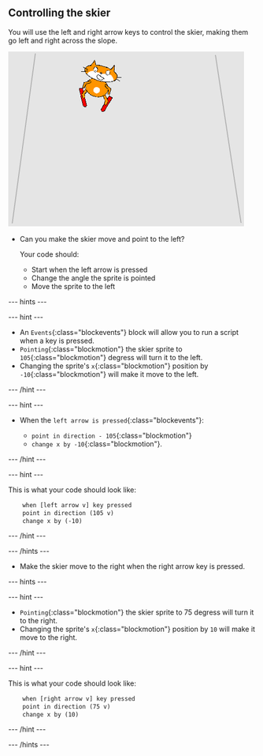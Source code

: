 ## Controlling the skier

You will use the left and right arrow keys to control the skier, making them go left and right across the slope.

![skier going left](images/skier_left.png)

+ Can you make the skier move and point to the left? 

    Your code should:

    + Start when the left arrow is pressed
    + Change the angle the sprite is pointed
    + Move the sprite to the left

--- hints ---

--- hint ---

+ An `Events`{:class="blockevents"} block will allow you to run a script when a key is pressed.
+ `Pointing`{:class="blockmotion"} the skier sprite to `105`{:class="blockmotion"} degress will turn it to the left.
+ Changing the sprite's `x`{:class="blockmotion"} position by `-10`{:class="blockmotion"} will make it move to the left.

--- /hint ---

--- hint ---

+ When the `left arrow is pressed`{:class="blockevents"}: 

  + `point in direction - 105`{:class="blockmotion"}
  + `change x by -10`{:class="blockmotion"}.

--- /hint ---

--- hint ---

This is what your code should look like:

```blocks
    when [left arrow v] key pressed
    point in direction (105 v)
    change x by (-10)
```

--- /hint ---

--- /hints ---

+ Make the skier move to the right when the right arrow key is pressed.

--- hints ---

--- hint ---

+ `Pointing`{:class="blockmotion"} the skier sprite to 75 degress will turn it to the right.
+ Changing the sprite's `x`{:class="blockmotion"} position by `10` will make it move to the right.

--- /hint ---

--- hint ---

This is what your code should look like:

```blocks
    when [right arrow v] key pressed
    point in direction (75 v)
    change x by (10)
```

--- /hint ---

--- /hints ---
